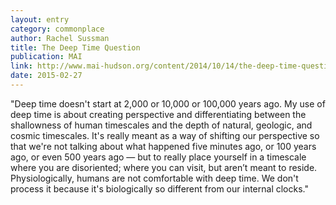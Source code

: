 ```yaml
---
layout: entry
category: commonplace
author: Rachel Sussman
title: The Deep Time Question
publication: MAI
link: http://www.mai-hudson.org/content/2014/10/14/the-deep-time-question
date: 2015-02-27
---
```


"Deep time doesn't start at 2,000 or 10,000 or 100,000 years ago. My use of deep time is about creating perspective and differentiating between the shallowness of human timescales and the depth of natural, geologic, and cosmic timescales. It's really meant as a way of shifting our perspective so that we're not talking about what happened five minutes ago, or 100 years ago, or even 500 years ago — but to really place yourself in a timescale where you are disoriented; where you can visit, but aren’t meant to reside. Physiologically, humans are not comfortable with deep time. We don't process it because it's biologically so different from our internal clocks."
 
 
